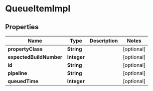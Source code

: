 

# QueueItemImpl


## Properties

| Name | Type | Description | Notes |
|------------ | ------------- | ------------- | -------------|
|**propertyClass** | **String** |  |  [optional] |
|**expectedBuildNumber** | **Integer** |  |  [optional] |
|**id** | **String** |  |  [optional] |
|**pipeline** | **String** |  |  [optional] |
|**queuedTime** | **Integer** |  |  [optional] |



